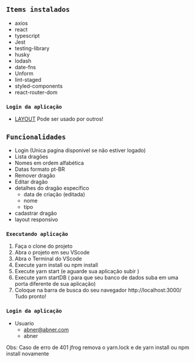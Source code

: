 ## `Items instalados`

- axios
- react
- typescript
- Jest
- testing-library
- husky
- lodash
- date-fns
- Unform
- lint-staged
- styled-components
- react-router-dom

### `Login da aplicação`

- [LAYOUT](https://www.figma.com/file/QoNzV8brn8hYIPGdY13Jom/Dragons?node-id=0%3A1)
 Pode ser usado por outros!




## `Funcionalidades`
- Login (Unica pagina disponivel se não estiver logado)
- Lista dragões
- Nomes em ordem alfabética
- Datas formato pt-BR
- Remover dragão
- Editar dragão
- detalhes do dragão específico
  - data de criação (editada)
  - nome
  - tipo
- cadastrar dragão
- layout responsivo

### `Executando aplicação`

1. Faça o clone do projeto
1. Abra o projeto em seu VScode
1. Abra o Terminal do VScode
1. Execute yarn install ou npm install
1. Execute yarn start (e aguarde sua aplicação subir )
1. Execute yarn startDB ( para que seu banco de dados suba em uma porta diferente de sua aplicação)
1. Coloque na barra de busca do seu navegador http://localhost:3000/
   Tudo pronto!

### `Login da aplicação`

- Usuario
  - abner@abner.com
  - abner



Obs: Caso de erro de 401 jfrog remova o yarn.lock e de yarn install ou npm install novamente


